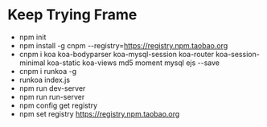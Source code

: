 # Keep Trying Frame

- npm init
- npm install -g cnpm --registry=https://registry.npm.taobao.org
- cnpm i koa koa-bodyparser koa-mysql-session koa-router koa-session-minimal koa-static koa-views md5 moment mysql ejs --save
- cnpm i runkoa -g
- runkoa index.js
- npm run dev-server
- npm run run-server
- npm config get registry
- npm set registry https://registry.npm.taobao.org